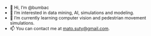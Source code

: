 - 👋 Hi, I’m @bumbac
- 👀 I’m interested in data mining, AI, simulations and modeling.
- 🌱 I’m currently learning computer vision and pedestrian movement simulations.
- 📫 You can contact me at mato.suty@gmail.com.

<!---
bumbac/bumbac is a ✨ special ✨ repository because its `README.md` (this file) appears on your GitHub profile.
You can click the Preview link to take a look at your changes.
--->
